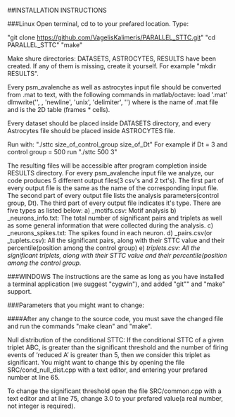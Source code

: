 ##INSTALLATION INSTRUCTIONS

###Linux
Open terminal, cd to to your prefared location. 
Type:

"git clone https://github.com/VagelisKalimeris/PARALLEL_STTC.git"
"cd PARALLEL_STTC"
"make"

Make shure directories: DATASETS, ASTROCYTES, RESULTS have been created. If any of them is missing, create it yourself. For example "mkdir RESULTS".

Every psm_avalenche as well as astrocytes input file should be converted from .mat to text, with the following commands in matlab/octave:
	load '<name>.mat'
	dlmwrite('<name>', <matrix>, 'newline', 'unix', 'delimiter', '')
where <name> is the name of .mat file and <matrix> is the 2D table (frames * cells).

Every dataset should be placed inside DATASETS directory, and every Astrocytes file should be placed inside ASTROCYTES file.

Run with: "./sttc size_of_control_group size_of_Dt"
For example if Dt = 3 and control group = 500 run "./sttc 500 3"

The resulting files will be accessible after program completion inside RESULTS directory. 
For every psm_avalenche input file we analyze, our code produces 5 different output files(3 csv's and 2 txt's).
The first part of every output file is the same as the name of the corresponding input file.
The second part of every output file lists the analysis parameters(control group, Dt).
The third part of every output file indicates it's type.
There are five types as listed below:
	a) _motifs.csv: Motif analysis
	b) _neurons_info.txt: The total number of significant pairs and triplets as well as some general information that were collected during the analysis.
	c) _neurons_spikes.txt: The spikes found in each neuron.
	d) _pairs.csv(or _tuplets.csv): All the significant pairs, along with their STTC value and their percentile(position among the control group)
	e) _triplets.csv: All the significant triplets, along with their STTC value and their percentile(position among the control group._

###WINDOWS
The instructions are the same as long as you have installed a terminal application (we suggest "cygwin"), and added "git"" and "make" support.

###Parameters that you might want to change:

####After any change to the source code, you must save the changed file and run the commands "make clean" and "make".

Null distribution of the conditional STTC: If the conditional STTC of a given triplet ABC, is greater than the significant threshold and the number of firing events of ‘reduced A’ is greater than 5, then we consider this triplet as significant.
You might want to change this by opening the file SRC/cond_null_dist.cpp with a text editor, and entering your prefared number at line 65.

To change the significant threshold open the file SRC/common.cpp with a text editor and at line 75, change 3.0 to your prefared value(a real number, not integer is required).
